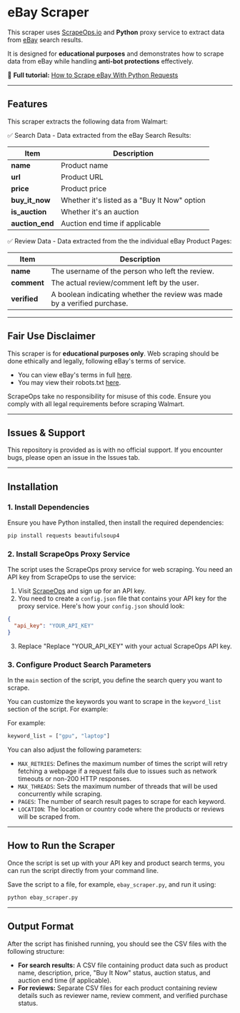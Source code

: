 # eBay Scraper  

This scraper uses [ScrapeOps.io](https://scrapeops.io/) and **Python** proxy service to extract data from [eBay](https://www.ebay.com/) search results.

It is designed for **educational purposes** and demonstrates how to scrape data from eBay while handling **anti-bot protections** effectively.  

📖 **Full tutorial:** [How to Scrape eBay With Python Requests](https://scrapeops.io/python-web-scraping-playbook/python-scrape-ebay/)

---

## Features  

This scraper extracts the following data from Walmart:


✅ Search Data - Data extracted from the eBay Search Results:


| **Item**        | **Description**                                                        |
|-----------------|------------------------------------------------------------------------|
| **name**        | Product name                                                          |
| **url**         | Product URL                                                           |
| **price**       | Product price                                                         |
| **buy_it_now**  | Whether it's listed as a "Buy It Now" option                           |
| **is_auction**  | Whether it's an auction                                                |
| **auction_end** | Auction end time if applicable                                         |



✅ Review Data - Data extracted from the the individual eBay Product Pages:

| **Item**   | **Description**                                      |
|------------|------------------------------------------------------|
| **name**   | The username of the person who left the review.      |
| **comment**| The actual review/comment left by the user.         |
| **verified**| A boolean indicating whether the review was made by a verified purchase. |


---

## Fair Use Disclaimer
This scraper is for **educational purposes only**. Web scraping should be done ethically and legally, following eBay's terms of service.

- You can view eBay's terms in full [here](https://www.ebay.com/help/policies/member-behaviour-policies/user-agreement?id=4259).
- You may view their robots.txt [here](https://www.ebay.com/robots.txt).

ScrapeOps take no responsibility for misuse of this code. Ensure you comply with all legal requirements before scraping Walmart.

---

## Issues & Support
This repository is provided as is with no official support. If you encounter bugs, please open an issue in the Issues tab.

---

## Installation  

### 1. Install Dependencies  
Ensure you have Python installed, then install the required dependencies:  

```bash
pip install requests beautifulsoup4
```

### 2.  Install ScrapeOps Proxy Service
The script uses the ScrapeOps proxy service for web scraping. You need an API key from ScrapeOps to use the service:

1. Visit [ScrapeOps](https://scrapeops.io/) and sign up for an API key.
2. You need to create a `config.json` file that contains your API key for the proxy service. Here's how your `config.json` should look:

```json
{
  "api_key": "YOUR_API_KEY"
}
```

3. Replace "Replace "YOUR_API_KEY" with your actual ScrapeOps API key.




### 3. Configure Product Search Parameters
In the `main` section of the script, you define the search query you want to scrape. 

You can customize the keywords you want to scrape in the `keyword_list` section of the script. For example:


For example:

```python
keyword_list = ["gpu", "laptop"]
```

You can also adjust the following parameters:

- `MAX_RETRIES`: Defines the maximum number of times the script will retry fetching a webpage if a request fails due to issues such as network timeouts or non-200 HTTP responses.
- `MAX_THREADS`: Sets the maximum number of threads that will be used concurrently while scraping.
- `PAGES`: The number of search result pages to scrape for each keyword.
- `LOCATION`: The location or country code where the products or reviews will be scraped from.


---

## How to Run the Scraper
Once the script is set up with your API key and product search terms, you can run the script directly from your command line.

Save the script to a file, for example, `ebay_scraper.py`, and run it using:


```bash
python ebay_scraper.py
```

---

## Output Format
After the script has finished running, you should see the CSV files with the following structure:

- **For search results:** A CSV file containing product data such as product name, description, price, "Buy It Now" status, auction status, and auction end time (if applicable).
- **For reviews:** Separate CSV files for each product containing review details such as reviewer name, review comment, and verified purchase status.